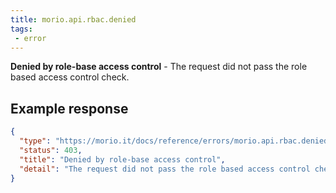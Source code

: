 ```yaml
---
title: morio.api.rbac.denied
tags: 
 - error
---
```



<!-- MORIO_AUTO_GENERATED_CONTENT_STARTS - Manual changes made below will be overwritten -->
__Denied by role-base access control__ - The request did not pass the role based access control check.
<!-- MORIO_AUTO_GENERATED_CONTENT_ENDS - Manual changes made above will be overwritten -->


<!-- MORIO_AUTO_GENERATED_CONTENT_STARTS - Manual changes made below will be overwritten -->
## Example response

```json
{
  "type": "https://morio.it/docs/reference/errors/morio.api.rbac.denied",
  "status": 403,
  "title": "Denied by role-base access control",
  "detail": "The request did not pass the role based access control check."
}
```
<!-- MORIO_AUTO_GENERATED_CONTENT_ENDS - Manual changes made above will be overwritten -->
